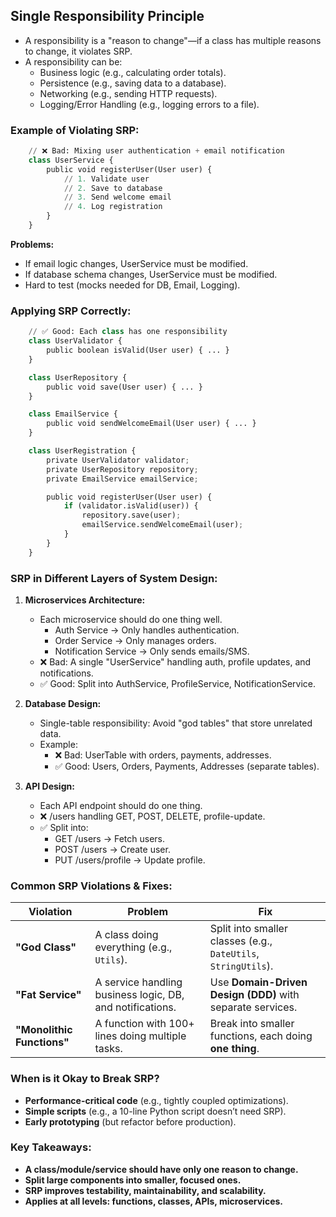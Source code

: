 ## Single Responsibility Principle

- A responsibility is a "reason to change"—if a class has multiple reasons to change, it violates SRP.
- A responsibility can be:
  - Business logic (e.g., calculating order totals).
  - Persistence (e.g., saving data to a database).
  - Networking (e.g., sending HTTP requests).
  - Logging/Error Handling (e.g., logging errors to a file).

### Example of Violating SRP:

```python
    // ❌ Bad: Mixing user authentication + email notification
    class UserService {
        public void registerUser(User user) {
            // 1. Validate user
            // 2. Save to database
            // 3. Send welcome email
            // 4. Log registration
        }
    }
```
**Problems:**

- If email logic changes, UserService must be modified.
- If database schema changes, UserService must be modified.
- Hard to test (mocks needed for DB, Email, Logging).

### Applying SRP Correctly:

```python
    // ✅ Good: Each class has one responsibility
    class UserValidator {
        public boolean isValid(User user) { ... }
    }

    class UserRepository {
        public void save(User user) { ... }
    }

    class EmailService {
        public void sendWelcomeEmail(User user) { ... }
    }

    class UserRegistration {
        private UserValidator validator;
        private UserRepository repository;
        private EmailService emailService;

        public void registerUser(User user) {
            if (validator.isValid(user)) {
                repository.save(user);
                emailService.sendWelcomeEmail(user);
            }
        }
    }
```

### SRP in Different Layers of System Design:

1. **Microservices Architecture:**
    - Each microservice should do one thing well.
        - Auth Service → Only handles authentication.
        - Order Service → Only manages orders.
        - Notification Service → Only sends emails/SMS.
    - ❌ Bad: A single "UserService" handling auth, profile updates, and notifications.
    - ✅ Good: Split into AuthService, ProfileService, NotificationService.

2. **Database Design:**
    - Single-table responsibility: Avoid "god tables" that store unrelated data.
    - Example:
        - ❌ Bad: UserTable with orders, payments, addresses.
        - ✅ Good: Users, Orders, Payments, Addresses (separate tables).

3. **API Design:**
    - Each API endpoint should do one thing.
    - ❌ /users handling GET, POST, DELETE, profile-update.
    - ✅ Split into:
        - GET /users → Fetch users.
        - POST /users → Create user.
        - PUT /users/profile → Update profile.

### Common SRP Violations & Fixes:

| **Violation** | **Problem** | **Fix** |
| --- | --- | --- |
| **"God Class"** | A class doing everything (e.g., `Utils`). | Split into smaller classes (e.g., `DateUtils`, `StringUtils`). |
| **"Fat Service"** | A service handling business logic, DB, and notifications. | Use **Domain-Driven Design (DDD)** with separate services. |
| **"Monolithic Functions"** | A function with 100+ lines doing multiple tasks. | Break into smaller functions, each doing **one thing**. |

### When is it Okay to Break SRP?

- **Performance-critical code** (e.g., tightly coupled optimizations).
- **Simple scripts** (e.g., a 10-line Python script doesn’t need SRP).
- **Early prototyping** (but refactor before production).

### Key Takeaways:

- **A class/module/service should have only one reason to change.**
- **Split large components into smaller, focused ones.**
- **SRP improves testability, maintainability, and scalability.**
- **Applies at all levels: functions, classes, APIs, microservices.**